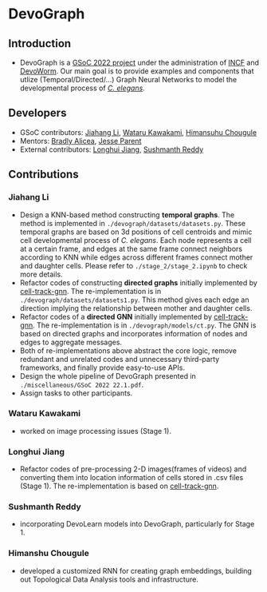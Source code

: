# DevoGraph
## Introduction
* DevoGraph is a [GSoC 2022 project](https://neurostars.org/t/gsoc-2022-project-idea-gnns-as-developmental-networks/21368) under the administration of [INCF](https://www.incf.org/) and [DevoWorm](https://devoworm.weebly.com/). Our main goal is to provide examples and components that utlize (Temporal/Directed/...) Graph Neural Networks to model the developmental process of *[C. elegans](https://en.wikipedia.org/wiki/Caenorhabditis_elegans)*. 

## Developers
* GSoC contributors: [Jiahang Li](https://github.com/LspongebobJH/DevoGraph), [Wataru Kawakami](https://github.com/watarungurunnn/GSoC2022_submission/tree/main), [Himansuhu Chougule](https://github.com/himanshu-02/DevoGraph)
* Mentors: [Bradly Alicea](https://bradly-alicea.weebly.com/), [Jesse Parent](https://jesparent.github.io/)
* External contributors: [Longhui Jiang](https://github.com/jianglonghui/DevoGraph), [Sushmanth Reddy](https://github.com/sushmanthreddy/DevoGraph) 

## Contributions
### Jiahang Li
* Design a KNN-based method constructing ****temporal** graphs**. The method is implemented in `./devograph/datasets/datasets.py`. These temporal graphs are based on 3d positions of cell centroids and mimic cell developmental process of *C. elegans*. Each node represents a cell at a certain frame, and edges at the same frame connect neighbors according to KNN while edges across different frames connect mother and daughter cells. Please refer to `./stage_2/stage_2.ipynb` to check more details. 
* Refactor codes of constructing ****directed** graphs** initially implemented by [cell-track-gnn](https://github.com/talbenha/cell-tracker-gnn). The re-implementation is in `./devograph/datasets/datasets1.py`. This method gives each edge an direction implying the relationship between mother and daughter cells.
* Refactor codes of a **directed GNN** initially implemented by [cell-track-gnn](https://github.com/talbenha/cell-tracker-gnn). The re-implementation is in `./devograph/models/ct.py`. The GNN is based on directed graphs and incorporates information of nodes and edges to aggregate messages.
* Both of re-implementations above abstract the core logic, remove redundant and unrelated codes and unnecessary third-party frameworks, and finally provide easy-to-use APIs.
* Design the whole pipeline of DevoGraph presented in `./miscellaneous/GSoC 2022 22.1.pdf`.
* Assign tasks to other participants.

### Wataru Kawakami
* worked on image processing issues (Stage 1).

### Longhui Jiang
* Refactor codes of pre-processing 2-D images(frames of videos) and converting them into location information of cells stored in .csv files (Stage 1). The re-implementation is based on [cell-track-gnn](https://github.com/talbenha/cell-tracker-gnn). 

### Sushmanth Reddy
* incorporating DevoLearn models into DevoGraph, particularly for Stage 1.

### Himanshu Chougule
* developed a customized RNN for creating graph embeddings, building out Topological Data Analysis tools and infrastructure.
